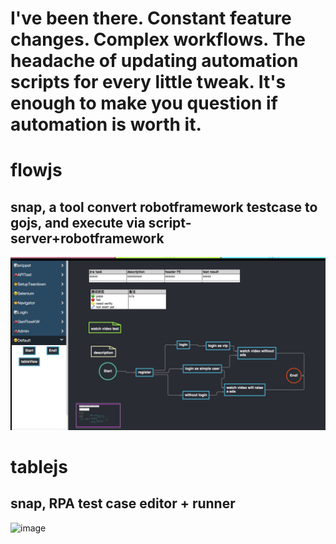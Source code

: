 
# I've been there. Constant feature changes. Complex workflows. The headache of updating automation scripts for every little tweak. It's enough to make you question if automation is worth it.

# flowjs
## snap, a tool convert robotframework testcase to gojs, and execute via script-server+robotframework
![Image Info](./glance.png "glance.png.png")

# tablejs
## snap, RPA test case editor + runner
<img width="834" alt="image" src="https://github.com/user-attachments/assets/c54cd20c-dd3d-4eb4-a795-4d1e2942c1a7">

